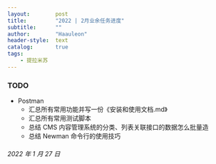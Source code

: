 ```yaml
---
layout:        post
title:         "2022 | 2月业余任务进度"
subtitle:      ""
author:        "Haauleon"
header-style:  text
catalog:       true
tags:
    - 提拉米苏
---
```


### TODO
- Postman
    - 汇总所有常用功能并写一份《安装和使用文档.md》
    - 汇总所有常用测试脚本
    - 总结 CMS 内容管理系统的分类、列表关联接口的数据怎么批量造
    - 总结 Newman 命令行的使用技巧


###### 2022 年 1 月 27 日
